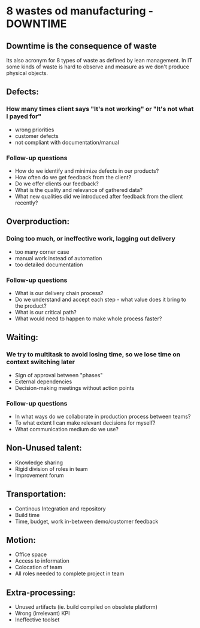 # 8 wastes od manufacturing - DOWNTIME
## Downtime is the consequence of waste
Its also acronym for 8 types of waste as defined by lean management.
In IT some kinds of waste is hard to observe and measure as we don't produce physical objects.

## Defects: 
### How many times client says "It's not working" or "It's not what I payed for"  
* wrong priorities
* customer defects
* not compliant with documentation/manual
### Follow-up questions
* How do we identify and minimize defects in our products?
* How often do we get feedback from the client?
* Do we offer clients our feedback?
* What is the quality and relevance of gathered data?
* What new qualities did we introduced after feedback from the client recently?

## Overproduction: 
### Doing too much, or ineffective work, lagging out delivery
* too many corner case
* manual work instead of automation
* too detailed documentation
### Follow-up questions
* What is our delivery chain process?
* Do we understand and accept each step - what value does it bring to the product?
* What is our critical path?
* What would need to happen to make whole process faster?

## Waiting: 
### We try to multitask to avoid losing time, so we lose time on context switching later
* Sign of approval between "phases"
* External dependencies
* Decision-making meetings without action points
### Follow-up questions
* In what ways do we collaborate in production process between teams?
* To what extent I can make relevant decisions for myself?
* What communication medium do we use?

## Non-Unused talent: 
* Knowledge sharing
* Rigid division of roles in team
* Improvement forum

## Transportation: 
* Continous Integration and repository
* Build time
* Time, budget, work in-between demo/customer feedback

## Motion: 
* Office space
* Access to information
* Colocation of team
* All roles needed to complete project in team

## Extra-processing:
* Unused artifacts (ie. build compiled on obsolete platform)
* Wrong (irrelevant) KPI
* Ineffective toolset